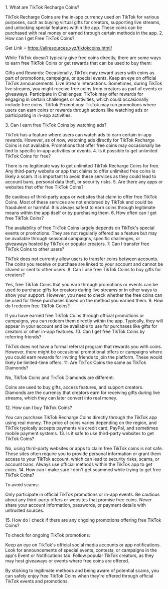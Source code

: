1\. What are TikTok Recharge Coins?

TikTok Recharge Coins are the in-app currency used on TikTok for various
purposes, such as buying virtual gifts for creators, supporting live
streams, and unlocking special features within the app. These coins can
be purchased with real money or earned through certain methods in the
app. 2. How can I get Free TikTok Coins?

Get Link = https://allresources.xyz/tiktokcoins.html/

While TikTok doesn't typically give free coins directly, there are some
ways to earn free TikTok Coins or get rewards that can be used to buy
them:

Gifts and Rewards: Occasionally, TikTok may reward users with coins as
part of promotions, campaigns, or special events. Keep an eye on
official TikTok announcements. Live Stream Interactions: Sometimes,
during TikTok live streams, you might receive free coins from creators
as part of events or giveaways. Participate in Challenges: TikTok may
offer rewards for engaging in certain challenges or activities, which
could occasionally include free coins. TikTok Promotions: TikTok may run
promotions where users can earn coins or rewards through actions like
watching ads or participating in in-app activities.

3\. Can I earn free TikTok Coins by watching ads?

TikTok has a feature where users can watch ads to earn certain in-app
rewards. However, as of now, watching ads directly for TikTok Recharge
Coins is not available. Promotions that offer free coins may
occasionally be tied to specific in-app activities or events. 4. Is it
possible to get unlimited TikTok Coins for free?

There is no legitimate way to get unlimited TikTok Recharge Coins for
free. Any third-party website or app that claims to offer unlimited free
coins is likely a scam. It is important to avoid these services as they
could lead to account bans, personal data theft, or security risks. 5.
Are there any apps or websites that offer free TikTok Coins?

Be cautious of third-party apps or websites that claim to offer free
TikTok Coins. Most of these services are not endorsed by TikTok and
could be fraudulent or harmful. It is always safest to earn coins
through legitimate means within the app itself or by purchasing them. 6.
How often can I get free TikTok Coins?

The availability of free TikTok Coins largely depends on TikTok\'s
special events or promotions. They are not regularly offered as a
feature but may be available through seasonal campaigns, specific
challenges, or giveaways hosted by TikTok or popular creators. 7. Can I
transfer free TikTok Coins to other users?

TikTok does not currently allow users to transfer coins between
accounts. The coins you receive or purchase are linked to your account
and cannot be shared or sent to other users. 8. Can I use free TikTok
Coins to buy gifts for creators?

Yes, free TikTok Coins that you earn through promotions or events can be
used to purchase gifts for creators during live streams or in other ways
to show your support. However, you need to check whether the free coins
can be used for these purchases based on the method you earned them. 9.
How do I redeem free TikTok Coins?

If you have earned free TikTok Coins through official promotions or
campaigns, you can redeem them directly within the app. Typically, they
will appear in your account and be available to use for purchases like
gifts for creators or other in-app features. 10. Can I get free TikTok
Coins by referring friends?

TikTok does not have a formal referral program that rewards you with
coins. However, there might be occasional promotional offers or
campaigns where you could earn rewards for inviting friends to join the
platform. These would likely be limited-time offers. 11. Are TikTok
Coins the same as TikTok Diamonds?

No, TikTok Coins and TikTok Diamonds are different:

Coins are used to buy gifts, access features, and support creators.
Diamonds are the currency that creators earn for receiving gifts during
live streams, which they can later convert into real money.

12\. How can I buy TikTok Coins?

You can purchase TikTok Recharge Coins directly through the TikTok app
using real money. The price of coins varies depending on the region, and
TikTok typically accepts payments via credit card, PayPal, and sometimes
mobile payment systems. 13. Is it safe to use third-party websites to
get TikTok Coins?

No, using third-party websites or apps to claim free TikTok coins is not
safe. These sites often require you to provide personal information or
grant them access to your TikTok account, which can lead to security
risks, scams, or account bans. Always use official methods within the
TikTok app to get coins. 14. How can I make sure I don't get scammed
while trying to get free TikTok Coins?

To avoid scams:

Only participate in official TikTok promotions or in-app events. Be
cautious about any third-party offers or websites that promise free
coins. Never share your account information, passwords, or payment
details with untrusted sources.

15\. How do I check if there are any ongoing promotions offering free
TikTok Coins?

To check for ongoing TikTok promotions:

Keep an eye on TikTok's official social media accounts or app
notifications. Look for announcements of special events, contests, or
campaigns in the app's Event or Notifications tab. Follow popular TikTok
creators, as they may host giveaways or events where free coins are
offered.

By sticking to legitimate methods and being aware of potential scams,
you can safely enjoy free TikTok Coins when they're offered through
official TikTok events and promotions.
